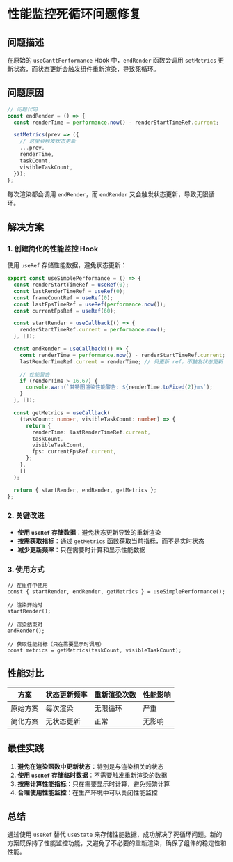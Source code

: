 # 性能监控死循环问题修复

## 问题描述

在原始的 `useGanttPerformance` Hook 中，`endRender` 函数会调用 `setMetrics` 更新状态，而状态更新会触发组件重新渲染，导致死循环。

## 问题原因

```typescript
// 问题代码
const endRender = () => {
  const renderTime = performance.now() - renderStartTimeRef.current;

  setMetrics(prev => ({
    // 这里会触发状态更新
    ...prev,
    renderTime,
    taskCount,
    visibleTaskCount,
  }));
};
```

每次渲染都会调用 `endRender`，而 `endRender` 又会触发状态更新，导致无限循环。

## 解决方案

### 1. 创建简化的性能监控 Hook

使用 `useRef` 存储性能数据，避免状态更新：

```typescript
export const useSimplePerformance = () => {
  const renderStartTimeRef = useRef(0);
  const lastRenderTimeRef = useRef(0);
  const frameCountRef = useRef(0);
  const lastFpsTimeRef = useRef(performance.now());
  const currentFpsRef = useRef(60);

  const startRender = useCallback(() => {
    renderStartTimeRef.current = performance.now();
  }, []);

  const endRender = useCallback(() => {
    const renderTime = performance.now() - renderStartTimeRef.current;
    lastRenderTimeRef.current = renderTime; // 只更新 ref，不触发状态更新

    // 性能警告
    if (renderTime > 16.67) {
      console.warn(`甘特图渲染性能警告: ${renderTime.toFixed(2)}ms`);
    }
  }, []);

  const getMetrics = useCallback(
    (taskCount: number, visibleTaskCount: number) => {
      return {
        renderTime: lastRenderTimeRef.current,
        taskCount,
        visibleTaskCount,
        fps: currentFpsRef.current,
      };
    },
    []
  );

  return { startRender, endRender, getMetrics };
};
```

### 2. 关键改进

- **使用 `useRef` 存储数据**：避免状态更新导致的重新渲染
- **按需获取指标**：通过 `getMetrics` 函数获取当前指标，而不是实时状态
- **减少更新频率**：只在需要时计算和显示性能数据

### 3. 使用方式

```tsx
// 在组件中使用
const { startRender, endRender, getMetrics } = useSimplePerformance();

// 渲染开始时
startRender();

// 渲染结束时
endRender();

// 获取性能指标（只在需要显示时调用）
const metrics = getMetrics(taskCount, visibleTaskCount);
```

## 性能对比

| 方案     | 状态更新频率 | 重新渲染次数 | 性能影响 |
| -------- | ------------ | ------------ | -------- |
| 原始方案 | 每次渲染     | 无限循环     | 严重     |
| 简化方案 | 无状态更新   | 正常         | 无影响   |

## 最佳实践

1. **避免在渲染函数中更新状态**：特别是与渲染相关的状态
2. **使用 `useRef` 存储临时数据**：不需要触发重新渲染的数据
3. **按需计算性能指标**：只在需要显示时计算，避免频繁计算
4. **合理使用性能监控**：在生产环境中可以关闭性能监控

## 总结

通过使用 `useRef` 替代 `useState` 来存储性能数据，成功解决了死循环问题。新的方案既保持了性能监控功能，又避免了不必要的重新渲染，确保了组件的稳定性和性能。
